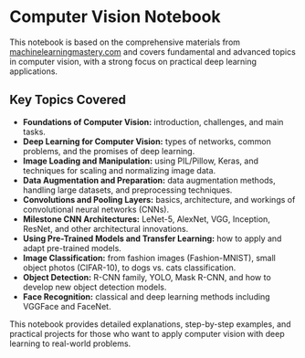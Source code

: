 # Computer Vision Notebook

This notebook is based on the comprehensive materials from [machinelearningmastery.com](https://machinelearningmastery.com/) and covers fundamental and advanced topics in computer vision, with a strong focus on practical deep learning applications.

## Key Topics Covered

- **Foundations of Computer Vision:** introduction, challenges, and main tasks.  
- **Deep Learning for Computer Vision:** types of networks, common problems, and the promises of deep learning.  
- **Image Loading and Manipulation:** using PIL/Pillow, Keras, and techniques for scaling and normalizing image data.  
- **Data Augmentation and Preparation:** data augmentation methods, handling large datasets, and preprocessing techniques.  
- **Convolutions and Pooling Layers:** basics, architecture, and workings of convolutional neural networks (CNNs).  
- **Milestone CNN Architectures:** LeNet-5, AlexNet, VGG, Inception, ResNet, and other architectural innovations.  
- **Using Pre-Trained Models and Transfer Learning:** how to apply and adapt pre-trained models.  
- **Image Classification:** from fashion images (Fashion-MNIST), small object photos (CIFAR-10), to dogs vs. cats classification.  
- **Object Detection:** R-CNN family, YOLO, Mask R-CNN, and how to develop new object detection models.  
- **Face Recognition:** classical and deep learning methods including VGGFace and FaceNet.

This notebook provides detailed explanations, step-by-step examples, and practical projects for those who want to apply computer vision with deep learning to real-world problems.
